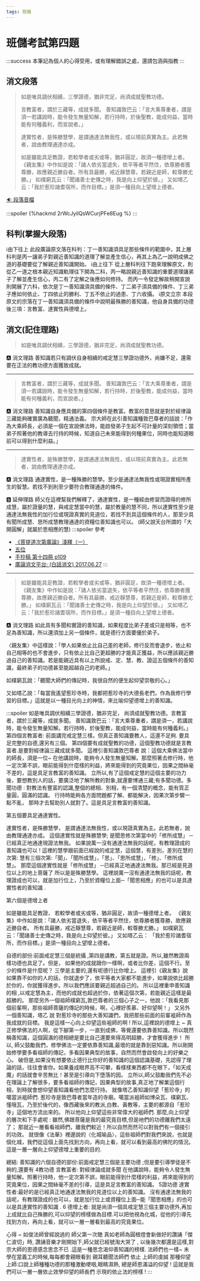 ```yaml
---
tags: 班儲
---
```


# 班儲考試第四題

:::success
本筆記為個人的心得受用，或有理解錯誤之處，還請包涵與指教
:::

## 消文段落
> 如是唯具調伏相續，三學證德，猶非完足，尚須成就聖教功德。
> 
> 言教富者，謂於三藏等，成就多聞。
> 善知識敦巴云：「言大乘尊重者，謂是須一若講說時，能令發生無量知解，若行持時，於後聖教，能成何益，當時能有何種義利，而宣說者。」
> 
> 達實性者，是殊勝慧學，是謂通達法無我性，或以現前真實為主。此若無者，說由教理通達亦成。
> 
> 如是雖能具足教證，若較學者或劣或等，猶非圓足，故須一種德增上者。
> 《親友集》中作如是說：「諸人依劣當退失，依平等者平然住，依尊勝者獲尊勝，故應親近勝自者。所有具最勝，戒近靜慧尊，若親近是師，較尊勝尤勝。」
> 如樸窮瓦云：「聞諸善士史傳之時，我是向上仰望於彼。」
> 又如塔乙云：「我於惹珍諸耆宿所，而作目標。」是須一種目向上望增上德者。

[:sound: 段落音檔](https://lamrim.xyz/player/gPlayer.html?&tch=gl1&af1=14b&st1=866&et1=1431)

:::spoiler
{%hackmd 2rWcJyilQsWCurjPFe8Eug %}
:::

## 科判(掌握大段落)
:information_source:由下往上
此段廣論原文落在科判：丁一善知識須具足那些條件的範圍中，其上層科判是丙一讓弟子對親近善知識的道理了解並產生信心，再其上為乙一說明成佛之道的基礎要從了解親近善知識開始。
:information_source:由上往下
從上層科判往下跑來理解原文，則從乙一道之根本親近知識軌理往下開為二科，丙一略說親近善知識的重要道理讓弟子了解並產生信心，丙二有了定解之後應如何修持。
而丙一令發定解故稍開宣說則開展了六科，依次是丁一善知識須具備的條件、丁二弟子須具備的條件、丁三弟子應如何依止、丁四依止的勝利、丁五不依止的過患、丁六收攝。
:information_source:原文立宗
本段原文的宗落在丁一善知識須具備的條件中說明最殊勝的善知識，他自身具備的功德後三項：言教富、達實性與德增上。

## 消文(記住理路)
> 如是唯具調伏相續，三學證德，猶非完足，尚須成就聖教功德。

:a: 消文理路
善知識若只有調伏自身相續的戒定慧三學證功德外，尚嫌不足，還需要在正法的教功德方面獲致成就。

---

> 言教富者，謂於三藏等，成就多聞。
> 善知識敦巴云：「言大乘尊重者，謂是須一若講說時，能令發生無量知解，若行持時，於後聖教，能成何益，當時能有何種義利，而宣說者。」

:a: 消文理路
善知識自身應具備的第四個條件是教富。教富的意思就是對於經律論三藏能夠確實廣為聽聞，精通法義。
宗大師在此引善知識種敦巴尊者的話說：「作為大乘師長，必須是一個在宣說佛法時，能啟發弟子生起不可計量的深刻領悟；當弟子照著他的教導去行持的時候，知道自己未來能得到何種果位，同時也能知道眼前可以得到什麼利益。」

---

> 達實性者，是殊勝慧學，是謂通達法無我性，或以現前真實為主。此若無者，說由教理通達亦成。

:a: 消文理路
通達實性，是一種殊勝的慧學。至少是通達法無我性或現證實相所產生的智慧。若找不到則至少要符合教理通達的條件。

:b: 延伸理路
師父在這裡幫我們解釋了，通達實性，是一種經由修習而證得的修所成慧，屬於證量的慧，與戒定慧當中的慧，屬於教量的慧不同，所以達實性至少是通達法無我性的加行位或現證真實的見道位，若找不到具這個條件的人，那至少具有聞所成慧、思所成慧教理通達的資糧位善知識也可以。
(師父說天台所謂的「大開圓解」就屬於思相應的慧)
:::spoiler
參考
- [《菩提道次第廣論》淺釋（一）](https://www.theqi.com/buddhism/GL/GL1_7.html)
- [五位](http://buddhaspace.org/dict/fk/data/%25E4%25BA%2594%25E4%25BD%258D.html)
- [手抄稿 第十四冊 p109](https://www.theqi.com/buddhism/GL1/s108a.html)
- [廣論消文平台: (白話消文) 2017.06.27](http://p2.i234.me/1599/20170627/159902.htm)
:::

---

> 如是雖能具足教證，若較學者或劣或等，猶非圓足，故須一種德增上者。
> 《親友集》中作如是說：「諸人依劣當退失，依平等者平然住，依尊勝者獲尊勝，故應親近勝自者。所有具最勝，戒近靜慧尊，若親近是師，較尊勝尤勝。」
> 如樸窮瓦云：「聞諸善士史傳之時，我是向上仰望於彼。」
> 又如塔乙云：「我於惹珍諸耆宿所，而作目標。」是須一種目向上望增上德者。

:a: 消文理路
如此具有多聞和實證的善知識，如果程度比弟子差或只是相等，也不足為善知識，所以還須加上另一個條件，就是德行方面要優於弟子。

〈親友集〉中這樣說：「學人如果依止比自己差的老師，修行反而會退步，依止和自己相等的也不會進步，只有依止比自己更超勝的才能真正獲益，所以應該親近勝過自己的善知識。若是能親近具有以上所說戒、定、慧、教、證這五個條件的善知識，最終弟子的功德甚至能超越自己的老師。」

如樸窮瓦說：「聽聞大師們的傳記時，我很自然的便生起仰望崇敬的心。」

又如塔乙說：「每當我遙望惹珍寺時，我都把惹珍寺的大德長老們，作為我修行學習的目標。」這就是以一種目光向上的神情，來比喻仰望德增上的善知識。

:::spoiler
如是唯具調伏相續三學證德，猶非完足， 
尚須成就聖教功德。言教富者，謂於三藏等，成就多聞。
善知識敦巴云：「言大乘尊重者，謂是須一，若講說時，能令發生無量知解。若行持時，於後聖教，能成何益，當時能有何種義利。」
第四個言教富者:
前面講完戒定慧三樣。但真正善知識要教人，這還不足夠. 要具足完整的自德,還另有三個。
第四個要有成就聖教的功德，這個聖教功德就是言教富者.是要對經律論三藏成就多聞。
這裡引善知識敦巴尊者 說：這個大乘佛法當中的師長，須是一位~ 
在他講說時，能夠令人發生無量知解。那麼照著去修行時，他一定次第不誤，眼前能得到什麼樣的利益，將來能得到的究竟果位，因果之間絲毫不差的，這是具足言教富的善知識。
立所以,有了這個戒定慧的這個主要的功力後，要想教別人的話，要廣泛地了解所教的對象,就還要博通三藏;有多聞功德。多聞功德 :
對教法有豐富的認識,整個的總相、別相，有一個清楚的概念，能有質正量圓，圓滿的認識。
行持時能夠各方面問題都了解、都能解決，因果次第步驟一點不亂， 
那時才去幫助別人就對了。這是具足言教富的善知識。

第五個要具足通達實性。

達實性者，是殊勝慧學，
是謂通達法無我性，或以現證真實為主。此若無者，說由教理通達亦成。
這個達實性就是殊勝慧學; 是聞思修次第當中的「修所成慧」 ─已經真正地通達現證法無我。
如果說萬一沒有通達法無我的話呢，有教理證成的善知識也可以 !
這裡的慧學跟前面已經說的戒定慧，這個慧，有差別，差別在慧的次第:
慧有三個次第:「聞」、「聞所成慧」，「思」、「思所成慧」，「修」、「修所成慧」。
那麼這個達實性就是「修所成慧」 ─已經真正地通達法無我。那已經是見道位以上的地上菩薩了
所以是是殊勝慧學。
這裡說萬一沒有通達法無我的話呢，教理證成也可以，就是加行位上，乃至於資糧位上面─「聞思相應」的也可以是具達實性者的善知識 .

第六個是德增上者

如是雖能具足教證，
若較學者或劣或等，猶非圓足，故須一種德增上者。
《親友集》中作如是說：「諸人依劣當退失，依平等者平然住，依尊勝者獲尊勝，故應親近勝自者。
所有具最勝，戒近靜慧尊，若親近是師，較尊勝尤勝。」
如樸窮瓦云：「聞諸善士史傳之時，我是向上仰望於彼。」
又如塔乙云：
「我於惹珍諸耆宿所，而作目標。」是須一種目向上望增上德者。

自德的部份:前面戒定慧三個是統攝 ,第四是講教，第五就是證。所以,雖然教證兩樣功德也具足了。但是，
如果他的成就跟你一樣啊，或者比你差，這個不行。至少的條件是什麼呢？ 三學是主要的,還有呢德行比你增上。
這裡引《親友集》說 如果靠不如你的人的話，你就退步了，依平等者大家都不能進步，如果說依比超勝於你的，你就獲得進步。所以我們應該要親近超過自己的。
所以這裡重申善知識的相 ,以戒定慧為主，而他的成就也超過於你，依著這個次第，若能親近這樣是最超勝的。
那麼另外一個祖師樸窮瓦,敦巴尊者的三個心子之一，他說：「我看見那個前輩啊，那些祖師菩薩的傳記的時候，啊，心裡好羨慕、好仰望啊！」
又另外一個善知識，塔乙 說
對惹珍寺的那些大善知識們，我把那些前面的前輩袓師作為我成就的目標。
我是這樣一心向上仰望這些袓師的啊 !
所以,這裡說的德增上 ~
真正修學佛法的人啊，從下腳第一步，一直到成佛，等覺還要依靠善知識。所以既然稱善知識，這個圓滿的德相總是要比自己還要來得高明超勝，才會獲得進步！
所以, 師父鼓勵我們，修學佛法一定要依靠善知識,最壞的就是靠到惡知識。所以剛開始修學要多看祖師的傳記，多看因果典型的故事，自然而然會啟發向上的好樂之心。
破但是,如果没有想要依止德行比你好的善知識的這個認識基礎，先認得了理論的話，往往會害你。如果養成眼界高不可攀，看樣樣東西都不在眼下，「如天成魔」的話就會辛苦無比！甚至是引導向下墮落的因。
立所以,師父鼓勵我們先不必在理論上了解很多，要多看祖師的傳記，因果典型的故事,真正地了解業這個行相，到時就會想仰望善知識看他們怎麼行持。
就像塔乙善知識仰望「惹珍寺」的噶當派袓師們.
惹珍寺是敦巴尊者當年造的寺廟。噶當派袓師如博朵瓦、樸窮瓦、慬哦瓦，乃至於後代的，像西藏後來的教派,白教、黃教等，主要的都源自「惹珍寺」這個地方流出來的。
所以他向上仰望這些非常偉大的袓師們.
那麼,向上仰望的層次和下手處呢 : 雖然,佛跟菩薩是我的最究竟目標,但是衪們的功德離我們太遠了；
那就近一層看看祖師們，離我們較近！所以自然而然可以對我們有一個接引的功效。
就很像《法華》裡邊說的〈化城喻品〉，這些祖師們對我們來說，也就是個化城，我們從這個上面先找到方向，再向上看，就可以看到最高的佛陀的情況。這是一層一層向上仰望德增上重要的目的.

總結:
善知識的六個自德的部份:前面戒定慧三個是主要功德 ;但是要引導學徒是不夠的,還要有
4教功德 言教富者: 對經律論成就多聞
在他講說時，能夠令人發生無量知解。照著行持時，他一定次第不誤，眼前能得到什麼樣的利益，將來能得到的究竟果位，因果之間絲毫不差的引導，這是具足言教富的善知識。
5證功德 達實性者:最好的是已經真正地通達法無我的見道位以上的善知識。
沒有通達法無我的話呢，有教理證成的也可以，就是加行位上或資糧位上面─能「聞思相應」的也可以是具達實性的善知識 .
6 德增上者: 就是尚須一個具戒定慧三個主要功德外,再加上成就比自己殊勝的,可以仰望的榜樣做為目標.可以把他視為化城，從他的引導先找到方向，再向上看，就可以一層一層看到最高的究竟果位。

心得 ~
如俊法師曾經說過的 師父第一次聴 真如老師為圓根燈會新做好的讚誦「傑仁波切」時,
讚誦音樂才剛開始下,師父就已經號淘大哭了 , 以後幾次都還是這樣,對 宗大師的恩德感念思念不已 .這是一種思念渴仰善知識的榜樣.
法師們也一樣~
未學在當義工的時候,每每都會親眼看到 親耳聽聞法師們 依止 上師的虔誠 那種仰望上師:口說上師種種功德的那種激動哽咽,眼睛濕熱, 總是師恩滿溢的仰望 ! 
這就是我們可以一層一層依止效學仰望的師長們 示現的依止法的榜樣 !
:::